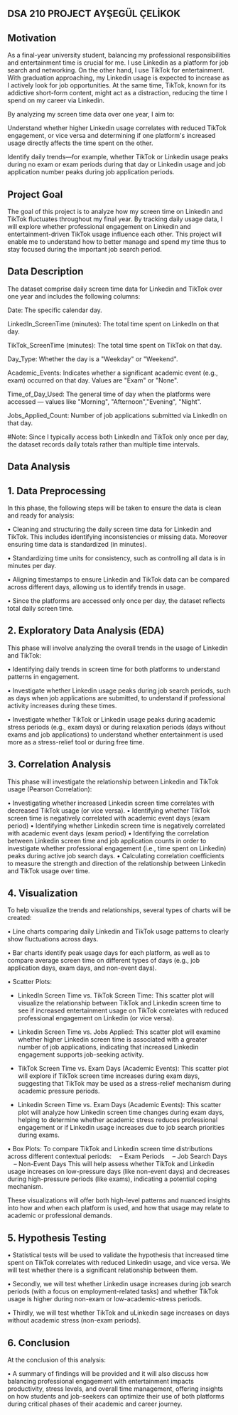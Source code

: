 ## DSA 210 PROJECT AYŞEGÜL ÇELİKOK
## Motivation
As a final-year university student, balancing my professional responsibilities and entertainment time is crucial for me. I use Linkedin  as a platform for job search and networking. On the other hand, I use TikTok for entertainment. With graduation approaching, my Linkedin usage is expected to increase as I actively look for job opportunities. At the same time, TikTok, known for its addictive short-form content, might act as a distraction, reducing the time I spend on my career via Linkedin.

By analyzing my screen time data over one year, I aim to:

Understand whether higher Linkedin usage correlates with reduced TikTok engagement, or vice versa and determining if one platform's increased usage directly affects the time spent on the other.

Identify daily trends—for example, whether TikTok or Linkedin usage peaks during no exam or exam periods during that day or Linkedin usage and job application number peaks during job application periods.

 
## Project Goal
The goal of this project is to analyze how my screen time on Linkedin and TikTok fluctuates throughout my final year. By tracking daily usage data, I will explore whether professional engagement on Linkedin and entertainment-driven TikTok usage influence each other. This project will enable me to understand how to better manage and spend my time thus to stay focused during the important job search period.


## Data Description
The dataset comprise daily screen time data for Linkedin and TikTok over one year and includes the following columns:

Date: The specific calendar day.

LinkedIn_ScreenTime (minutes): The total time spent on LinkedIn on that day.

TikTok_ScreenTime (minutes): The total time spent on TikTok on that day.

Day_Type: Whether the day is a "Weekday" or "Weekend".

Academic_Events: Indicates whether a significant academic event (e.g., exam) occurred on that day. Values are "Exam" or "None".

Time_of_Day_Used: The general time of day when the platforms were accessed — values like "Morning", "Afternoon","Evening", "Night".

Jobs_Applied_Count: Number of job applications submitted via LinkedIn on that day.

#Note: Since I typically access both LinkedIn and TikTok only once per day, the dataset records daily totals rather than multiple time intervals.

## Data Analysis
## 1. Data Preprocessing
In this phase, the following steps will be taken to ensure the data is clean and ready for analysis:

•	Cleaning and structuring the daily screen time data for Linkedin and TikTok. This includes identifying inconsistencies or missing data. Moreover ensuring time data is standardized (in minutes).

•	Standardizing time units for consistency, such as controlling all data is in minutes per day.

•	Aligning timestamps to ensure Linkedin and TikTok data can be compared across different days, allowing us to identify trends in usage.

•	Since the platforms are accessed only once per day, the dataset reflects total daily screen time.

## 2. Exploratory Data Analysis (EDA)
This phase will involve analyzing the overall trends in the usage of Linkedin and TikTok:

•	Identifying daily trends in screen time for both platforms to understand patterns in engagement.

•	Investigate whether Linkedin usage peaks during job search periods, such as days when job applications are submitted, to understand if professional activity increases during these times. 

•	Investigate whether TikTok or Linkedin usage peaks during academic stress periods (e.g., exam days) or during relaxation periods (days without exams and job applications) to understand whether entertainment is used more as a stress-relief tool or during free time.

## 3. Correlation Analysis
This phase will investigate the relationship between Linkedin and TikTok usage (Pearson Correlation):

•	Investigating whether increased Linkedin screen time correlates with decreased TikTok usage (or vice versa).
•	Identifying whether TikTok screen time is negatively correlated with academic event days (exam period)
•	Identifying whether Linkedin screen time is negatively correlated with academic event days (exam period)
• Identifying the correlation between Linkedin screen time and job application counts in order to investigate whether professional engagement (i.e., time spent on Linkedin) peaks during active job search days.
•	Calculating correlation coefficients to measure the strength and direction of the relationship between Linkedin and TikTok usage over time.

## 4. Visualization
To help visualize the trends and relationships, several types of charts will be created:

• Line charts comparing daily Linkedin and TikTok usage patterns to clearly show fluctuations across days.	

•	Bar charts identify peak usage days for each platform, as well as to compare average screen time on different types of days (e.g., job application days, exam days, and non-event days).

• Scatter Plots:
- LinkedIn Screen Time vs. TikTok Screen Time: This scatter plot will visualize the relationship between TikTok and Linkedin screen time to see if increased entertainment usage on TikTok correlates with reduced professional engagement on Linkedin (or vice versa).
  
- Linkedin Screen Time vs. Jobs Applied: This scatter plot will examine whether higher Linkedin screen time is associated with a greater number of job applications, indicating that increased Linkedin engagement supports job-seeking activity.

- TikTok Screen Time vs. Exam Days (Academic Events): This scatter plot will explore if TikTok screen time increases during exam days, suggesting that TikTok may be used as a stress-relief mechanism during academic pressure periods.

- Linkedin Screen Time vs. Exam Days (Academic Events): This scatter plot will analyze how Linkedin screen time changes during exam days, helping to determine whether academic stress reduces professional engagement or if Linkedin usage increases due to job search priorities during exams.

• Box Plots:
To compare TikTok and Linkedin screen time distributions across different contextual periods:
 – Exam Periods
 – Job Search Days
 – Non-Event Days
This will help assess whether TikTok and Linkedin usage increases on low-pressure days (like non-event days) and decreases during high-pressure periods (like exams), indicating a potential coping mechanism.

These visualizations will offer both high-level patterns and nuanced insights into how and when each platform is used, and how that usage may relate to academic or professional demands.
## 5. Hypothesis Testing

•	Statistical tests will be used to validate the hypothesis that increased time spent on TikTok correlates with reduced Linkedin usage, and vice versa. We will test whether there is a significant relationship between them.

•	Secondly, we will test whether Linkedin usage increases during job search periods (with a focus on employment-related tasks) and whether TikTok usage is higher during non-exam or low-academic-stress periods.

•	Thirdly,  we will test whether TikTok and uLinkedin sage increases on days without academic stress (non-exam periods).


## 6. Conclusion
At the conclusion of this analysis:

•	A summary of findings will be provided and it will also discuss how balancing professional engagement with entertainment impacts productivity, stress levels, and overall time management, offering insights on how students and job-seekers can optimize their use of both platforms during critical phases of their academic and career journey.








